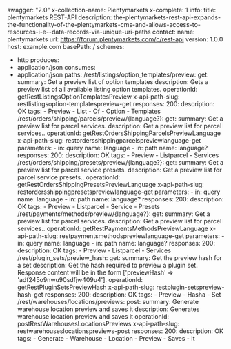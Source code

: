 swagger: "2.0"
x-collection-name: Plentymarkets
x-complete: 1
info:
  title: plentymarkets REST-API
  description: the-plentymarkets-rest-api-expands-the-functionality-of-the-plentymarkets-cms-and-allows-access-to-resources-i-e--data-records-via-unique-uri-paths
  contact:
    name: plentymarkets
    url: https://forum.plentymarkets.com/c/rest-api
  version: 1.0.0
host: example.com
basePath: /
schemes:
- http
produces:
- application/json
consumes:
- application/json
paths:
  /rest/listings/option_templates/preview:
    get:
      summary: Get a preview list of option templates
      description: Gets a preview list of all available listing option templates.
      operationId: getRestListingsOptionTemplatesPreview
      x-api-path-slug: restlistingsoption-templatespreview-get
      responses:
        200:
          description: OK
      tags:
      - Preview
      - List
      - Of
      - Option
      - Templates
  /rest/orders/shipping/parcels/preview/{language?}:
    get:
      summary: Get a preview list for parcel services.
      description: Get a preview list for parcel services..
      operationId: getRestOrdersShippingParcelsPreviewLanguage
      x-api-path-slug: restordersshippingparcelspreviewlanguage-get
      parameters:
      - in: query
        name: language
      - in: path
        name: language?
      responses:
        200:
          description: OK
      tags:
      - Preview
      - Listparcel
      - Services
  /rest/orders/shipping/presets/preview/{language?}:
    get:
      summary: Get a preview list for parcel service presets.
      description: Get a preview list for parcel service presets..
      operationId: getRestOrdersShippingPresetsPreviewLanguage
      x-api-path-slug: restordersshippingpresetspreviewlanguage-get
      parameters:
      - in: query
        name: language
      - in: path
        name: language?
      responses:
        200:
          description: OK
      tags:
      - Preview
      - Listparcel
      - Service
      - Presets
  /rest/payments/methods/preview/{language?}:
    get:
      summary: Get a preview list for parcel services.
      description: Get a preview list for parcel services..
      operationId: getRestPaymentsMethodsPreviewLanguage
      x-api-path-slug: restpaymentsmethodspreviewlanguage-get
      parameters:
      - in: query
        name: language
      - in: path
        name: language?
      responses:
        200:
          description: OK
      tags:
      - Preview
      - Listparcel
      - Services
  /rest/plugin_sets/preview_hash:
    get:
      summary: Get the preview hash for a set
      description: Get the hash required to preview a plugin set. Response content
        will be in the form ['previewHash' => 'adf245o9nwu90sdfjw409u4'].
      operationId: getRestPluginSetsPreviewHash
      x-api-path-slug: restplugin-setspreview-hash-get
      responses:
        200:
          description: OK
      tags:
      - Preview
      - Hasha
      - Set
  /rest/warehouses/locations/previews:
    post:
      summary: Generate warehouse location preview and saves it
      description: Generates warehouse location preview and saves it
      operationId: postRestWarehousesLocationsPreviews
      x-api-path-slug: restwarehouseslocationspreviews-post
      responses:
        200:
          description: OK
      tags:
      - Generate
      - Warehouse
      - Location
      - Preview
      - Saves
      - It